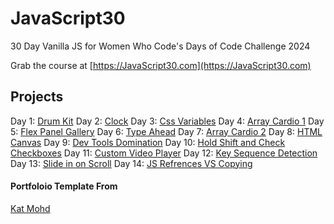 # JavaScript30

30 Day Vanilla JS for Women Who Code's Days of Code Challenge 2024

Grab the course at [https://JavaScript30.com](https://JavaScript30.com)

## Projects 

Day 1: [Drum Kit](https://anka-z.github.io/JavaScript30/01%20-%20JavaScript%20Drum%20Kit/)
Day 2: [Clock](https://anka-z.github.io/JavaScript30/02%20-%20JS%20and%20CSS%20Clock/)
Day 3: [Css Variables](https://anka-z.github.io/JavaScript30/03%20-%20CSS%20Variables/)
Day 4: [Array Cardio 1](https://anka-z.github.io/JavaScript30/04%20-%20Array%20Cardio%20Day%201/)
Day 5: [Flex Panel Gallery](https://anka-z.github.io/JavaScript30/05%20-%20Flex%20Panel%20Gallery/)
Day 6: [Type Ahead](https://anka-z.github.io/JavaScript30/06%20-%20Type%20Ahead/)
Day 7: [Array Cardio 2](https://anka-z.github.io/JavaScript30/07%20-%20Array%20Cardio%20Day%202/)
Day 8: [HTML Canvas](https://anka-z.github.io/JavaScript30/08%20-%20Fun%20with%20HTML5%20Canvas/) 
Day 9: [Dev Tools Domination](https://anka-z.github.io/JavaScript30/09%20-%20Dev%20Tools%20Domination)
Day 10: [Hold Shift and Check Checkboxes](https://anka-z.github.io/JavaScript30/10%20-%20Hold%20Shift%20and%20Check%20Checkboxes/index.html)
Day 11: [Custom Video Player](https://anka-z.github.io/JavaScript30/11%20-%20Custom%20Video%20Player/index.html)
Day 12: [Key Sequence Detection](https://anka-z.github.io/JavaScript30/12%20-%20Key%20Sequence%20Detection/index.html)
Day 13: [Slide in on Scroll](https://anka-z.github.io/JavaScript30/13%20-%20Slide%20in%20on%20Scroll/index.html)
Day 14: [JS Refrences VS Copying](https://anka-z.github.io/JavaScript30/14%20-%20JavaScript%20References%20VS%20Copying/index.html)

#### Portfoloio Template From 

[Kat Mohd](https://github.com/katmohd/JavaScript30/blob/main/README.md)
